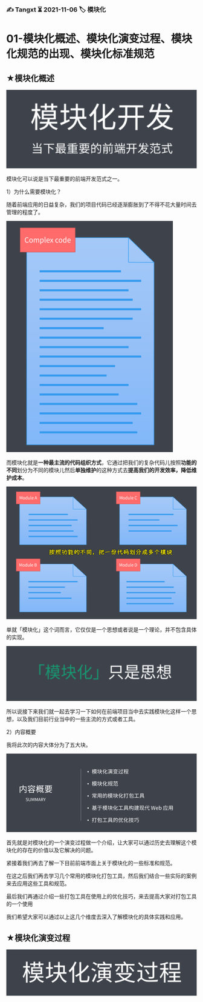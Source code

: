 ### ✍️ Tangxt ⏳ 2021-11-06 🏷️ 模块化

# 01-模块化概述、模块化演变过程、模块化规范的出现、模块化标准规范

## ★模块化概述

![模块化](assets/img/2021-11-06-13-20-24.png)

模块化可以说是当下最重要的前端开发范式之一。

1）为什么需要模块化？

随着前端应用的日益复杂，我们的项目代码已经逐渐膨胀到了不得不花大量时间去管理的程度了。

![项目代码](assets/img/2021-11-06-13-21-03.png)

而模块化就是**一种最主流的代码组织方式**，它通过把我们的复杂代码儿按照**功能的不同**划分为不同的模块儿然后**单独维护**的这种方式去**提高我们的开发效率，降低维护成本**。

![模块化](assets/img/2021-11-06-13-22-04.png)

单就「模块化」这个词而言，它仅仅是一个思想或者说是一个理论，并不包含具体的实现。

![思想](assets/img/2021-11-06-13-22-54.png)

所以说接下来我们就一起去学习一下如何在前端项目当中去实践模块化这样一个思想，以及我们目前行业当中的一些主流的方式或者工具。

2）内容概要

我将此次的内容大体分为了五大块。

![内容概要](assets/img/2021-11-06-13-23-23.png)

首先就是对模块化的一个演变过程做一个介绍，让大家可以通过历史去理解这个模块化的存在的价值以及它解决的问题。

紧接着我们再去了解一下目前前端市面上关于模块化的一些标准和规范。

在这之后我们再去学习几个常用的模块化打包工具，然后我们结合一些实际的案例来去应用这些工具和规范。

最后我们再通过介绍一些打包工具在使用上的优化技巧，来去提高大家对打包工具的一个使用

我们希望大家可以通过以上这几个维度去深入了解模块化的具体实践和应用。

## ★模块化演变过程

![模块化演变过程](assets/img/2021-11-06-13-25-26.png)
